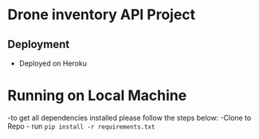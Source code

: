 # Drone inventory API Project

## Deployment
- Deployed on Heroku

# Running on Local Machine

-to get all dependencies installed please follow the steps below:
    -Clone to Repo
    - run `pip install -r requirements.txt`